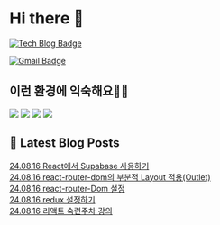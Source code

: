 # Hi there 👋

[![Tech Blog Badge](http://img.shields.io/badge/tistory-black?style=flat-square&logo=Tistory&link=https://codingpracticenote.tistory.com/)](https://codingpracticenote.tistory.com/)
	
[![Gmail Badge](https://img.shields.io/badge/Gmail-d14836?style=flat-square&logo=Gmail&logoColor=white&link=mailto:tkdrnr1215@gmail.com)](mailto:tkdrnr1215@gmail.com)

## 이런 환경에 익숙해요✍🏼

<img src="https://img.shields.io/badge/CSS3-1572B6?style=flat-square&logo=CSS3&logoColor=white"/> </t>
<img src="https://img.shields.io/badge/HTML5-E34F26?style=flat-square&logo=HTML5&logoColor=white"/> 
<img src="https://img.shields.io/badge/JavaScript-F7DF1E?style=flat-square&logo=JavaScript&logoColor=white"/>
<img src="https://img.shields.io/badge/TypeScript-3178C6?style=flat-square&logo=TypeScript&logoColor=white"/>

## 📕 Latest Blog Posts

<a href=https://codingpracticenote.tistory.com/301>24.08.16 React에서 Supabase 사용하기</a></br><a href=https://codingpracticenote.tistory.com/300>24.08.16 react-router-dom의 부분적 Layout 적용(Outlet)</a></br><a href=https://codingpracticenote.tistory.com/299>24.08.16 react-router-Dom 설정</a></br><a href=https://codingpracticenote.tistory.com/298>24.08.16 redux 설정하기</a></br><a href=https://codingpracticenote.tistory.com/297>24.08.16 리액트 숙련주차 강의</a></br>